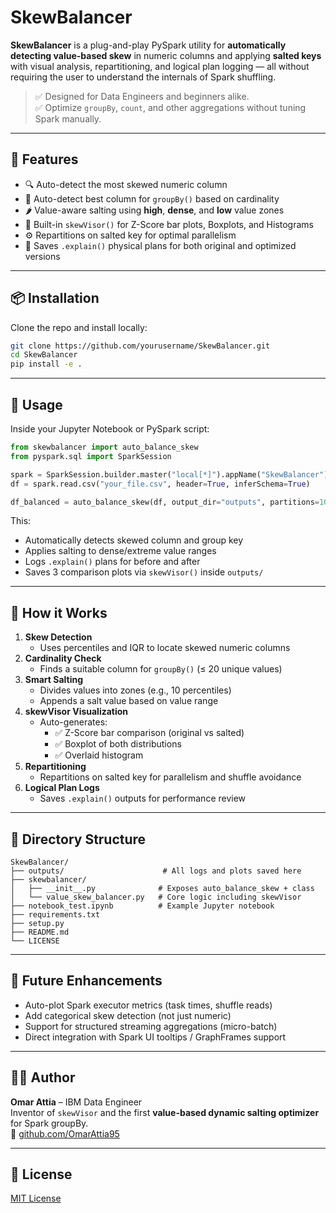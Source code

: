 
# SkewBalancer

**SkewBalancer** is a plug-and-play PySpark utility for **automatically detecting value-based skew** in numeric columns and applying **salted keys** with visual analysis, repartitioning, and logical plan logging — all without requiring the user to understand the internals of Spark shuffling.

> ✅ Designed for Data Engineers and beginners alike.  
> ✅ Optimize `groupBy`, `count`, and other aggregations without tuning Spark manually.

---

## 🚀 Features

- 🔍 Auto-detect the most skewed numeric column
- 🧠 Auto-detect best column for `groupBy()` based on cardinality
- 🌶️ Value-aware salting using **high**, **dense**, and **low** value zones
- 🧪 Built-in `skewVisor()` for Z-Score bar plots, Boxplots, and Histograms
- ⚙️ Repartitions on salted key for optimal parallelism
- 🧾 Saves `.explain()` physical plans for both original and optimized versions

---

## 📦 Installation

Clone the repo and install locally:

```bash
git clone https://github.com/yourusername/SkewBalancer.git
cd SkewBalancer
pip install -e .
```

---

## 🧪 Usage

Inside your Jupyter Notebook or PySpark script:

```python
from skewbalancer import auto_balance_skew
from pyspark.sql import SparkSession

spark = SparkSession.builder.master("local[*]").appName("SkewBalancer").getOrCreate()
df = spark.read.csv("your_file.csv", header=True, inferSchema=True)

df_balanced = auto_balance_skew(df, output_dir="outputs", partitions=10, verbose=True)
```

This:
- Automatically detects skewed column and group key
- Applies salting to dense/extreme value ranges
- Logs `.explain()` plans for before and after
- Saves 3 comparison plots via `skewVisor()` inside `outputs/`

---

## 🧠 How it Works

1. **Skew Detection**
   - Uses percentiles and IQR to locate skewed numeric columns
2. **Cardinality Check**
   - Finds a suitable column for `groupBy()` (≤ 20 unique values)
3. **Smart Salting**
   - Divides values into zones (e.g., 10 percentiles)
   - Appends a salt value based on value range
4. **skewVisor Visualization**
   - Auto-generates:
     - ✅ Z-Score bar comparison (original vs salted)
     - ✅ Boxplot of both distributions
     - ✅ Overlaid histogram
5. **Repartitioning**
   - Repartitions on salted key for parallelism and shuffle avoidance
6. **Logical Plan Logs**
   - Saves `.explain()` outputs for performance review

---

## 📂 Directory Structure

```
SkewBalancer/
├── outputs/                      # All logs and plots saved here
├── skewbalancer/
│   ├── __init__.py              # Exposes auto_balance_skew + class
│   └── value_skew_balancer.py   # Core logic including skewVisor
├── notebook_test.ipynb          # Example Jupyter notebook
├── requirements.txt
├── setup.py
├── README.md
└── LICENSE
```

---

## 🔮 Future Enhancements

- Auto-plot Spark executor metrics (task times, shuffle reads)
- Add categorical skew detection (not just numeric)
- Support for structured streaming aggregations (micro-batch)
- Direct integration with Spark UI tooltips / GraphFrames support

---

## 👨‍💻 Author

**Omar Attia** – IBM Data Engineer  
Inventor of `skewVisor` and the first **value-based dynamic salting optimizer** for Spark groupBy.  
🔗 [github.com/OmarAttia95](https://github.com/OmarAttia95)

---

## 🪪 License

[MIT License](LICENSE)
